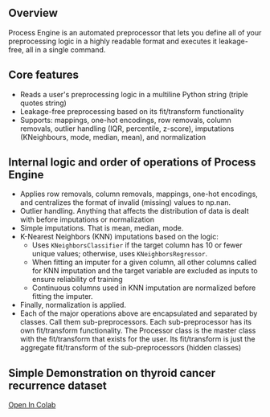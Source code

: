 ## Overview 
Process Engine is an automated preprocessor that lets you define all of your preprocessing logic in a highly readable format and executes it leakage-free, all in a single command.

## Core features
- Reads a user's preprocessing logic in a multiline Python string (triple quotes string)
- Leakage-free preprocessing based on its fit/transform functionality
- Supports: mappings, one-hot encodings, row removals, column removals, outlier handling (IQR, percentile, z-score), imputations (KNeighbours, mode, median, mean), and normalization

## Internal logic and order of operations of Process Engine
- Applies row removals, column removals, mappings, one-hot encodings, and centralizes the format of invalid (missing) values to np.nan.
- Outlier handling. Anything that affects the distribution of data is dealt with before imputations or normalization
- Simple imputations. That is mean, median, mode.
- K-Nearest Neighbors (KNN) imputations based on the logic:  
  - Uses `KNeighborsClassifier` if the target column has 10 or fewer unique values; otherwise, uses `KNeighborsRegressor`.  
  - When fitting an imputer for a given column, all other columns called for KNN imputation and the target variable are excluded as inputs to ensure reliability of training  
  - Continuous columns used in KNN imputation are normalized before fitting the imputer. 
- Finally, normalization is applied.
- Each of the major operations above are encapsulated and separated by classes. Call them sub-preprocessors. Each sub-preprocessor has its own fit/transform functionality. The Processor class is the master class with the fit/transform that exists for the user. Its fit/transform is just the aggregate fit/transform of the sub-preprocessors (hidden classes)

## Simple Demonstration on thyroid cancer recurrence dataset
[Open In Colab](https://colab.research.google.com/drive/1UYE9HWP0FkJNhh5PH4tIbkSa0F_cOjHK#scrollTo=weY3Q6lN7jlT)
